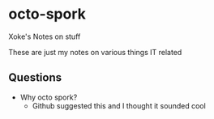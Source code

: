 # octo-spork

Xoke's Notes on stuff

These are just my notes on various things IT related

## Questions
- Why octo spork?
  - Github suggested this and I thought it sounded cool
